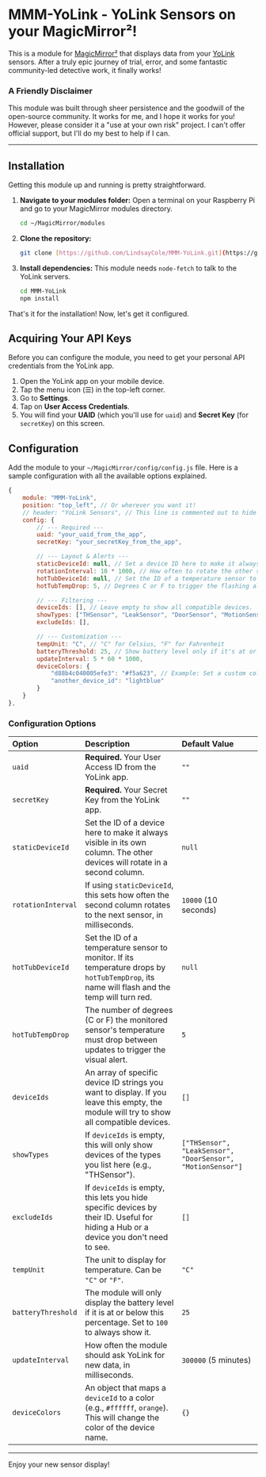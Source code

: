 # MMM-YoLink - YoLink Sensors on your MagicMirror²!

This is a module for [MagicMirror²](https://magicmirror.builders/) that displays data from your [YoLink](https://www.yosmart.com/) sensors. After a truly epic journey of trial, error, and some fantastic community-led detective work, it finally works!

### A Friendly Disclaimer

This module was built through sheer persistence and the goodwill of the open-source community. It works for me, and I hope it works for you! However, please consider it a "use at your own risk" project. I can't offer official support, but I'll do my best to help if I can.

---

## Installation

Getting this module up and running is pretty straightforward.

1.  **Navigate to your modules folder:**
    Open a terminal on your Raspberry Pi and go to your MagicMirror modules directory.
    ```bash
    cd ~/MagicMirror/modules
    ```

2.  **Clone the repository:**
    ```bash
    git clone [https://github.com/LindsayCole/MMM-YoLink.git](https://github.com/LindsayCole/MMM-YoLink.git)
    ```

3.  **Install dependencies:**
    This module needs `node-fetch` to talk to the YoLink servers.
    ```bash
    cd MMM-YoLink
    npm install
    ```

That's it for the installation! Now, let's get it configured.

## Acquiring Your API Keys

Before you can configure the module, you need to get your personal API credentials from the YoLink app.

1.  Open the YoLink app on your mobile device.
2.  Tap the menu icon (☰) in the top-left corner.
3.  Go to **Settings**.
4.  Tap on **User Access Credentials**.
5.  You will find your **UAID** (which you'll use for `uaid`) and **Secret Key** (for `secretKey`) on this screen.

## Configuration

Add the module to your `~/MagicMirror/config/config.js` file. Here is a sample configuration with all the available options explained.

```javascript
{
    module: "MMM-YoLink",
    position: "top_left", // Or wherever you want it!
    // header: "YoLink Sensors", // This line is commented out to hide the header
    config: {
        // --- Required ---
        uaid: "your_uaid_from_the_app",
        secretKey: "your_secretKey_from_the_app",

        // --- Layout & Alerts ---
        staticDeviceId: null, // Set a device ID here to make it always visible on the left.
        rotationInterval: 10 * 1000, // How often to rotate the other sensors (in ms).
        hotTubDeviceId: null, // Set the ID of a temperature sensor to monitor for alerts.
        hotTubTempDrop: 5, // Degrees C or F to trigger the flashing alert.

        // --- Filtering ---
        deviceIds: [], // Leave empty to show all compatible devices.
        showTypes: ["THSensor", "LeakSensor", "DoorSensor", "MotionSensor"],
        excludeIds: [],

        // --- Customization ---
        tempUnit: "C", // "C" for Celsius, "F" for Fahrenheit
        batteryThreshold: 25, // Show battery level only if it's at or below this percentage.
        updateInterval: 5 * 60 * 1000,
        deviceColors: {
            "d88b4c040005efe3": "#f5a623", // Example: Set a custom color for a specific device
            "another_device_id": "lightblue"
        }
    }
},
```

### Configuration Options

| Option             | Description                                                                                                                              | Default Value                                                |
| :----------------- | :--------------------------------------------------------------------------------------------------------------------------------------- | :----------------------------------------------------------- |
| `uaid`             | **Required.** Your User Access ID from the YoLink app.                                                                                   | `""`                                                         |
| `secretKey`        | **Required.** Your Secret Key from the YoLink app.                                                                                       | `""`                                                         |
| `staticDeviceId`   | Set the ID of a device here to make it always visible in its own column. The other devices will rotate in a second column.                | `null`                                                       |
| `rotationInterval` | If using `staticDeviceId`, this sets how often the second column rotates to the next sensor, in milliseconds.                          | `10000` (10 seconds)                                         |
| `hotTubDeviceId`   | Set the ID of a temperature sensor to monitor. If its temperature drops by `hotTubTempDrop`, its name will flash and the temp will turn red. | `null`                                                       |
| `hotTubTempDrop`   | The number of degrees (C or F) the monitored sensor's temperature must drop between updates to trigger the visual alert.                   | `5`                                                          |
| `deviceIds`        | An array of specific device ID strings you want to display. If you leave this empty, the module will try to show all compatible devices. | `[]`                                                         |
| `showTypes`        | If `deviceIds` is empty, this will only show devices of the types you list here (e.g., "THSensor").                                        | `["THSensor", "LeakSensor", "DoorSensor", "MotionSensor"]`   |
| `excludeIds`       | If `deviceIds` is empty, this lets you hide specific devices by their ID. Useful for hiding a Hub or a device you don't need to see.       | `[]`                                                         |
| `tempUnit`         | The unit to display for temperature. Can be `"C"` or `"F"`.                                                                              | `"C"`                                                        |
| `batteryThreshold` | The module will only display the battery level if it is at or below this percentage. Set to `100` to always show it.                      | `25`                                                         |
| `updateInterval`   | How often the module should ask YoLink for new data, in milliseconds.                                                                    | `300000` (5 minutes)                                         |
| `deviceColors`     | An object that maps a `deviceId` to a color (e.g., `#ffffff`, `orange`). This will change the color of the device name.                   | `{}`                                                         |

---

Enjoy your new sensor display!
